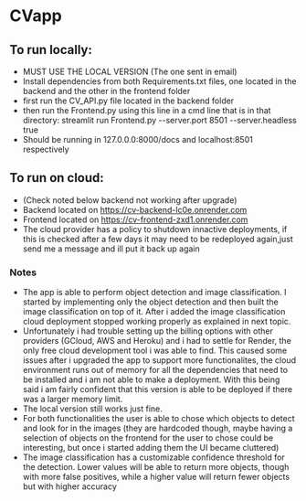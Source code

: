 # CVapp

## To run locally:
- MUST USE THE LOCAL VERSION (The one sent in email)
- Install dependencies from both Requirements.txt files, one located in the backend and the other in the frontend folder
- first run the CV_API.py file located in the backend folder
- then run the Frontend.py using this line in a cmd line that is in that directory: streamlit run Frontend.py --server.port 8501 --server.headless true
- Should be running in 127.0.0.0:8000/docs and localhost:8501 respectively

## To run on cloud:
- (Check noted below backend not working after upgrade)
- Backend located on https://cv-backend-lc0e.onrender.com
- Frontend located on https://cv-frontend-zxd1.onrender.com
- The cloud provider has a policy to shutdown innactive deployments, if this is checked after a few days it may need to be redeployed again,just send me a message and ill put it back up again


 ### Notes
 - The app is able to perform object detection and image classification. I started by implementing only the object detection and then built the image classification on top of it. After i added the image classification cloud deployment stopped working properly as explained in next topic.
 - Unfortunately i had trouble setting up the billing options with other providers (GCloud, AWS and Heroku) and i had to settle for Render, the only free cloud development tool i was able to find. This caused some issues after i upgraded the app to support more functionalites, the cloud environment runs out of memory for all the dependencies that need to be installed and i am not able to make a deployment. With this being said i am fairly confident that this version is able to be deployed if there was a larger memory limit.
 - The local version still works just fine.
 - For both functionalities the user is able to chose which objects to detect and look for in the images (they are hardcoded though, maybe having a selection of objects on the frontend for the user to chose could be interesting, but once i started adding them the UI became cluttered)
 - The image classification has a customizable confidence threshold for the detection. Lower values will be able to return more objects, though with more false positives, while a higher value will return fewer objects but with higher accuracy

